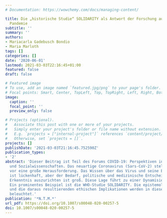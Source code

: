 ```yaml
---
# Documentation: https://wowchemy.com/docs/managing-content/

title: Die „historische Studie“ SOLIDARITY als Antwort der Forschung auf die Sars-CoV-2
  Pandemie
subtitle: ''
summary: ''
authors:
- Mariacarla Gadebusch Bondio
- Maria Marloth
tags: []
categories: []
date: '2020-06-01'
lastmod: 2021-03-03T22:16:45+01:00
featured: false
draft: false

# Featured image
# To use, add an image named `featured.jpg/png` to your page's folder.
# Focal points: Smart, Center, TopLeft, Top, TopRight, Left, Right, BottomLeft, Bottom, BottomRight.
image:
  caption: ''
  focal_point: ''
  preview_only: false

# Projects (optional).
#   Associate this post with one or more of your projects.
#   Simply enter your project's folder or file name without extension.
#   E.g. `projects = ["internal-project"]` references `content/project/deep-learning/index.md`.
#   Otherwise, set `projects = []`.
projects: []
publishDate: '2021-03-03T21:16:45.752590Z'
publication_types:
- '2'
abstract: 'Dieser Beitrag ist Teil des Forums COVID-19: Perspektiven in den Geistes-
  und Sozialwissenschaften. Das neuartige Coronavirus (Sars-CoV-2) stellt die Weltgemeinschaft
  vor eine große Herausforderung. Das Wissen über das Virus und seine Eigenschaften
  ist lückenhaft, aber der Bedarf, politische und medizinische Entscheidungen an wissenschaftlicher
  Erkenntnis auszurichten ist groß. Diese Lage führt zu einer Dynamisierung der Forschung.
  Ein prominentes Beispiel ist die WHO-Studie SOLIDARITY. Die epistemologischen Besonderheiten
  und die daraus resultierenden ethischen Implikationen werden in diesem Beitrag näher
  beleuchtet.'
publication: '*N.T.M.*'
url_pdf: https://doi.org/10.1007/s00048-020-00257-5
doi: 10.1007/s00048-020-00257-5
---
```

